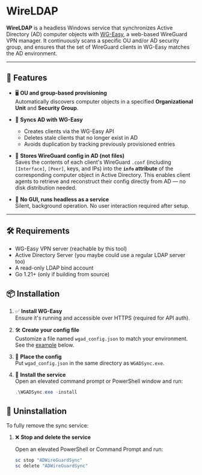 # WireLDAP

**WireLDAP** is a headless Windows service that synchronizes Active Directory (AD) computer objects with [WG-Easy](https://github.com/WeeJeWel/wg-easy), a web-based WireGuard VPN manager. It continuously scans a specific OU and/or AD security group, and ensures that the set of WireGuard clients in WG-Easy matches the AD environment.

---

## 🚀 Features

- 🖥 **OU and group-based provisioning**  
  Automatically discovers computer objects in a specified **Organizational Unit** and **Security Group**.

- 🔁 **Syncs AD with WG-Easy**  
  - Creates clients via the WG-Easy API  
  - Deletes stale clients that no longer exist in AD  
  - Avoids duplication by tracking previously provisioned entries

- 🔐 **Stores WireGuard config in AD (not files)**  
  Saves the contents of each client's WireGuard `.conf` (including `[Interface]`, `[Peer]`, keys, and IPs) into the **`info` attribute** of the corresponding computer object in Active Directory. This enables client agents to retrieve and reconstruct their config directly from AD — no disk distribution needed.

- 🧰 **No GUI, runs headless as a service**  
  Silent, background operation. No user interaction required after setup.

---

## 🛠 Requirements

- WG-Easy VPN server (reachable by this tool)
- Active Directory Server (you maybe could use a regular LDAP server too)
- A read-only LDAP bind account
- Go 1.21+ (only if building from source)


## 📦 Installation

1. ✅ **Install WG-Easy**  
   Ensure it's running and accessible over HTTPS (required for API auth).

2. 🛠 **Create your config file**  
   Customize a file named `wgad_config.json` to match your environment. See the [example](https://github.com/gavinczzz/WireLDAP/blob/main/wgad_config.json) below.

3. 📁 **Place the config**  
   Put `wgad_config.json` in the same directory as `WGADSync.exe`.

4. 🚀 **Install the service**  
   Open an elevated command prompt or PowerShell window and run:

   ```powershell
   .\WGADSync.exe -install


## 🧹 Uninstallation

To fully remove the sync service:

1. ❌ **Stop and delete the service**

   Open an elevated PowerShell or Command Prompt and run:

   ```powershell
   sc stop "ADWireGuardSync"
   sc delete "ADWireGuardSync"
